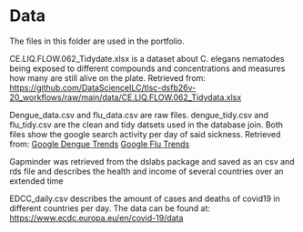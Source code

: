 # Data 

The files in this folder are used in the portfolio.

CE.LIQ.FLOW.062_Tidydate.xlsx is a dataset about C. elegans nematodes being exposed to different compounds and concentrations and measures how many are still alive on the plate. Retrieved from: https://github.com/DataScienceILC/tlsc-dsfb26v-20_workflows/raw/main/data/CE.LIQ.FLOW.062_Tidydata.xlsx

Dengue_data.csv and flu_data.csv are raw files. dengue_tidy.csv and flu_tidy.csv are the clean and tidy datsets used in the database join. Both files show the google search activity per day of said sickness.
Retrieved from:
[Google Dengue Trends](http://www.google.org/denguetrends)
[Google Flu Trends](http://www.google.org/flutrends)

Gapminder was retrieved from the dslabs package and saved as an csv and rds file and describes the health and income of several countries over an extended time

EDCC_daily.csv describes the amount of cases and deaths of covid19 in different countries per day. The data can be found at: https://www.ecdc.europa.eu/en/covid-19/data
